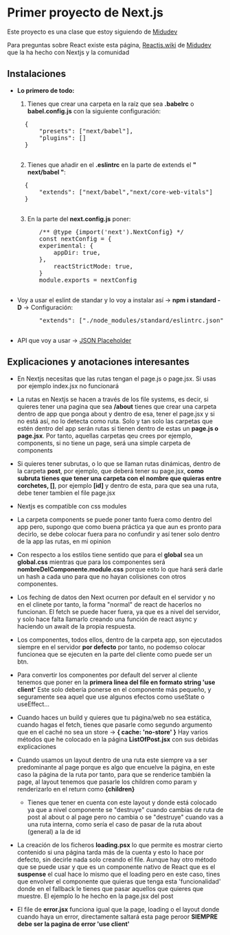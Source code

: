 # Primer proyecto de Next.js

Este proyecto es una clase que estoy siguiendo de [Midudev](https://www.youtube.com/watch?v=tA-_vAz9y78&t=433s)

Para preguntas sobre React existe esta página, [Reactjs.wiki](https://www.reactjs.wiki) de [Midudev](https://github.com/midudev) que la ha hecho con Nextjs y la comunidad

## Instalaciones

- **Lo primero de todo:**

    1. Tienes que crear una carpeta en la raíz que sea **.babelrc** o **babel.config.js** con la siguiente configuración:
    <pre>
    {
        "presets": ["next/babel"],
        "plugins": []
    }
    </pre>

    2. Tienes que añadir en el **.eslintrc** en la parte de extends el **" next/babel "**:

    <pre>
    {
        "extends": ["next/babel","next/core-web-vitals"]
    }
    </pre>

    3. En la parte del **next.config.js** poner:

    <pre>
        /** @type {import('next').NextConfig} */
        const nextConfig = {
        experimental: {
            appDir: true,
        },
            reactStrictMode: true,
        }
        module.exports = nextConfig
    </pre>

- Voy a usar el eslint de standar y lo voy a instalar así -> **npm i standard -D** -> Configuración:

    <pre>
        "extends": ["./node_modules/standard/eslintrc.json"]
    </pre>

- API que voy a usar -> [JSON Placeholder](https://jsonplaceholder.typicode.com)

## Explicaciones y anotaciones interesantes

- En Nextjs necesitas que las rutas tengan el page.js o page.jsx. Si usas por ejemplo index.jsx no funcionará

- La rutas en Nextjs se hacen a través de los file systems, es decir, si quieres tener una pagina que sea **/about** tienes que crear una carpeta dentro de app que ponga about y dentro de esa, tener el page.jsx y si no está así, no lo detecta como ruta. Solo y tan solo las carpetas que estén dentro del app serán rutas si tienen dentro de estas un **page.js o page.jsx**. Por tanto, aquellas carpetas qeu crees por ejemplo, components, si no tiene un page, será una simple carpeta de components

- Si quieres tener subrutas, o lo que se llaman rutas dinámicas, dentro de la carpeta **post**, por ejemplo, que deberá tener su page.jsx, **como subruta tienes que tener una carpeta con el nombre que quieras entre corchetes, []**, por ejemplo **[id]** y dentro de esta, para que sea una ruta, debe tener  tambien el file page.jsx

- Nextjs es compatible con css modules

- La carpeta components se puede poner tanto fuera como dentro del app pero, supongo que como buena práctica ya que aun es pronto para decirlo, se debe colocar fuera para no confundir y así tener solo dentro de la app las rutas, en mi opinion

- Con respecto a los estilos tiene sentido que para el **global** sea un **global.css** mientras que para los componentes será **nombreDelComponente.module.css** porque esto lo que hará será darle un hash a cada uno para que no hayan colisiones con otros componentes. 

- Los feching de datos den Next ocurren por default en el servidor y no en el clinete por tanto, la forma "normal" de react de hacerlos no funcionan. El fetch se puede hacer fuera, ya que es a nivel del servidor, y solo hace falta llamarlo creando una función de react async y haciendo un await de la propia respuesta.

- Los componentes, todos ellos, dentro de la carpeta app, son ejecutados siempre en el servidor **por defecto** por tanto, no podemso colocar funcionea que se ejecuten en la parte del cliente como puede ser un btn.

- Para convertir los componentes por default del server al cliente tenemos que poner en la **primera linea del file en formato string 'use client'** Este solo debería ponerse en el componente más pequeño, y seguramente sea aquel que use algunos efectos como useState o useEffect...

- Cuando haces un build y quieres que tu página/web no sea estática, cuando hagas el fetch, tienes que pasarle como segundo argumento que en el caché no sea un store -> **{ cache: 'no-store' }** Hay varios métodos que he colocado en la página **ListOfPost.jsx** con sus debidas explicaciones

- Cuando usamos un layout dentro de una ruta este siempre va a ser predominante al page porque es algo que encuelve la página, en este caso la página de la ruta por tanto, para que se renderice también la page, al layout tenemos que pasarle los children como param y renderizarlo en el return como **{children}**

    + Tienes que tener en cuenta con este layout y donde está colocado ya que a nivel componente se "destruye" cuando cambias de ruta de post al about o al page pero no cambia o se "destruye" cuando vas a una ruta interna, como sería el caso de pasar de la ruta about (general) a la de id

- La creación de los ficheros **loading.psx** lo que permite es mostrar cierto contenido si una página tarda más de la cuenta y esto lo hace por defecto, sin decirle nada solo creando el file. Aunque hay otro método que se puede usar y que es un componente nativo de React que es el **suspense** el cual hace lo mismo que el loading pero en este caso, tines que envolver el componente que quieras que tenga esta 'funcionalidad' donde en el fallback le tienes que pasar aquellos que quieres que muestre. El ejemplo lo he hecho en la page.jsx del post

- El file de **error.jsx** funciona igual que la page, loading o el layout donde cuando haya un error, directamente saltará esta page peroor **SIEMPRE debe ser la pagina de error 'use client'**

